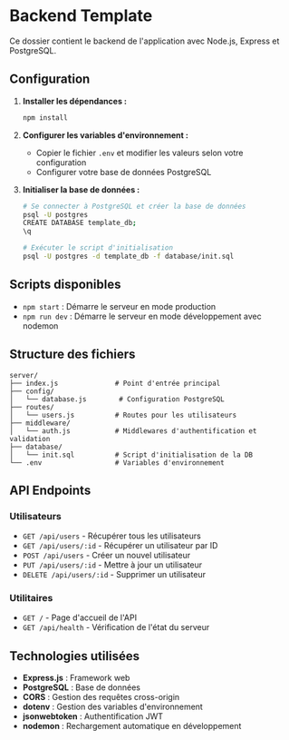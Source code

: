 # Backend Template

Ce dossier contient le backend de l'application avec Node.js, Express et PostgreSQL.

## Configuration

1. **Installer les dépendances :**
   ```bash
   npm install
   ```

2. **Configurer les variables d'environnement :**
   - Copier le fichier `.env` et modifier les valeurs selon votre configuration
   - Configurer votre base de données PostgreSQL

3. **Initialiser la base de données :**
   ```bash
   # Se connecter à PostgreSQL et créer la base de données
   psql -U postgres
   CREATE DATABASE template_db;
   \q

   # Exécuter le script d'initialisation
   psql -U postgres -d template_db -f database/init.sql
   ```

## Scripts disponibles

- `npm start` : Démarre le serveur en mode production
- `npm run dev` : Démarre le serveur en mode développement avec nodemon

## Structure des fichiers

```
server/
├── index.js              # Point d'entrée principal
├── config/
│   └── database.js        # Configuration PostgreSQL
├── routes/
│   └── users.js          # Routes pour les utilisateurs
├── middleware/
│   └── auth.js           # Middlewares d'authentification et validation
├── database/
│   └── init.sql          # Script d'initialisation de la DB
└── .env                  # Variables d'environnement
```

## API Endpoints

### Utilisateurs
- `GET /api/users` - Récupérer tous les utilisateurs
- `GET /api/users/:id` - Récupérer un utilisateur par ID
- `POST /api/users` - Créer un nouvel utilisateur
- `PUT /api/users/:id` - Mettre à jour un utilisateur
- `DELETE /api/users/:id` - Supprimer un utilisateur

### Utilitaires
- `GET /` - Page d'accueil de l'API
- `GET /api/health` - Vérification de l'état du serveur

## Technologies utilisées

- **Express.js** : Framework web
- **PostgreSQL** : Base de données
- **CORS** : Gestion des requêtes cross-origin
- **dotenv** : Gestion des variables d'environnement
- **jsonwebtoken** : Authentification JWT
- **nodemon** : Rechargement automatique en développement
